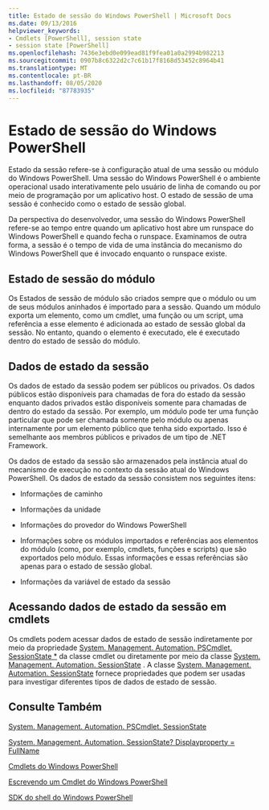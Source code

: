 ```yaml
---
title: Estado de sessão do Windows PowerShell | Microsoft Docs
ms.date: 09/13/2016
helpviewer_keywords:
- Cmdlets [PowerShell], session state
- session state [PowerShell]
ms.openlocfilehash: 7436e3ebd0e099ead81f9fea01a0a2994b982213
ms.sourcegitcommit: 0907b8c6322d2c7c61b17f8168d53452c8964b41
ms.translationtype: MT
ms.contentlocale: pt-BR
ms.lasthandoff: 08/05/2020
ms.locfileid: "87783935"
---
```

# <a name="windows-powershell-session-state"></a>Estado de sessão do Windows PowerShell

Estado da sessão refere-se à configuração atual de uma sessão ou módulo do Windows PowerShell. Uma sessão do Windows PowerShell é o ambiente operacional usado interativamente pelo usuário de linha de comando ou por meio de programação por um aplicativo host. O estado de sessão de uma sessão é conhecido como o estado de sessão global.

Da perspectiva do desenvolvedor, uma sessão do Windows PowerShell refere-se ao tempo entre quando um aplicativo host abre um runspace do Windows PowerShell e quando fecha o runspace. Examinamos de outra forma, a sessão é o tempo de vida de uma instância do mecanismo do Windows PowerShell que é invocado enquanto o runspace existe.

## <a name="module-session-state"></a>Estado de sessão do módulo

Os Estados de sessão de módulo são criados sempre que o módulo ou um de seus módulos aninhados é importado para a sessão. Quando um módulo exporta um elemento, como um cmdlet, uma função ou um script, uma referência a esse elemento é adicionada ao estado de sessão global da sessão. No entanto, quando o elemento é executado, ele é executado dentro do estado de sessão do módulo.

## <a name="session-state-data"></a>Dados de estado da sessão

Os dados de estado da sessão podem ser públicos ou privados. Os dados públicos estão disponíveis para chamadas de fora do estado da sessão enquanto dados privados estão disponíveis somente para chamadas de dentro do estado da sessão. Por exemplo, um módulo pode ter uma função particular que pode ser chamada somente pelo módulo ou apenas internamente por um elemento público que tenha sido exportado. Isso é semelhante aos membros públicos e privados de um tipo de .NET Framework.

Os dados de estado da sessão são armazenados pela instância atual do mecanismo de execução no contexto da sessão atual do Windows PowerShell. Os dados de estado da sessão consistem nos seguintes itens:

- Informações de caminho

- Informações da unidade

- Informações do provedor do Windows PowerShell

- Informações sobre os módulos importados e referências aos elementos do módulo (como, por exemplo, cmdlets, funções e scripts) que são exportados pelo módulo. Essas informações e essas referências são apenas para o estado de sessão global.

- Informações da variável de estado da sessão

## <a name="accessing-session-state-data-within-cmdlets"></a>Acessando dados de estado da sessão em cmdlets

Os cmdlets podem acessar dados de estado de sessão indiretamente por meio da propriedade [System. Management. Automation. PSCmdlet. SessionState *](/dotnet/api/System.Management.Automation.PSCmdlet.SessionState) da classe cmdlet ou diretamente por meio da classe [System. Management. Automation. SessionState](/dotnet/api/System.Management.Automation.SessionState) . A classe [System. Management. Automation. SessionState](/dotnet/api/System.Management.Automation.SessionState) fornece propriedades que podem ser usadas para investigar diferentes tipos de dados de estado de sessão.

## <a name="see-also"></a>Consulte Também

[System. Management. Automation. PSCmdlet. SessionState](/dotnet/api/System.Management.Automation.PSCmdlet.SessionState)

[System. Management. Automation. SessionState? Displayproperty = FullName](/dotnet/api/System.Management.Automation.SessionState)

[Cmdlets do Windows PowerShell](./cmdlet-overview.md)

[Escrevendo um Cmdlet do Windows PowerShell](./writing-a-windows-powershell-cmdlet.md)

[SDK do shell do Windows PowerShell](../windows-powershell-reference.md)
